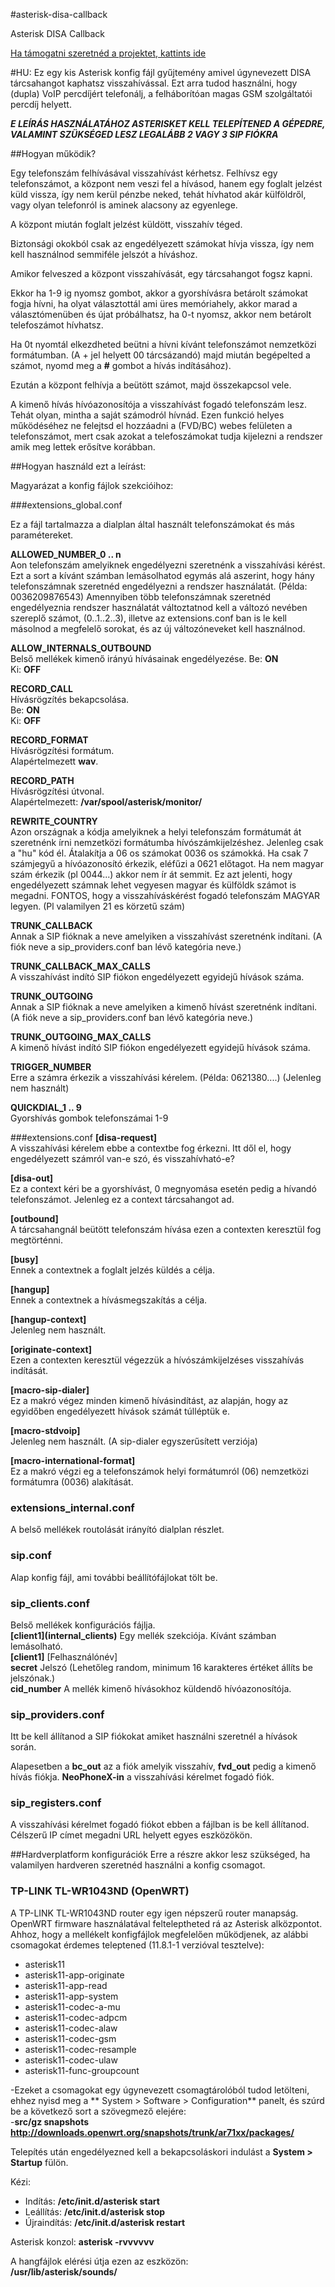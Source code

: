 #asterisk-disa-callback

Asterisk DISA Callback

[Ha támogatni szeretnéd a projektet, kattints ide](http://jsfiddle.net/f3xjn/6/embedded/result/)

#HU:
Ez egy kis Asterisk konfig fájl gyűjtemény amivel úgynevezett DISA tárcsahangot kaphatsz visszahívással.
Ezt arra tudod használni, hogy (dupla) VoIP percdíjért telefonálj, a felháborítóan magas GSM szolgáltatói percdíj helyett.

**_E LEÍRÁS HASZNÁLATÁHOZ ASTERISKET KELL TELEPÍTENED A GÉPEDRE, VALAMINT SZÜKSÉGED LESZ LEGALÁBB 2 VAGY 3 SIP FIÓKRA_**

##Hogyan működik?

Egy telefonszám felhívásával visszahívást kérhetsz.
Felhívsz egy telefonszámot, a központ nem veszi fel a hívásod, hanem egy foglalt jelzést küld vissza, így nem kerül pénzbe neked, tehát hívhatod akár külföldről, vagy olyan telefonról is aminek alacsony az egyenlege.

A központ miután foglalt jelzést küldött, visszahív téged.

Biztonsági okokból csak az engedélyezett számokat hívja vissza, így nem kell használnod semmiféle jelszót a híváshoz.

Amikor felveszed a központ visszahívását, egy tárcsahangot fogsz kapni. 

Ekkor ha 1-9 ig nyomsz gombot, akkor a gyorshívásra betárolt számokat fogja hívni, ha olyat választottál ami üres memóriahely, akkor marad a választómenüben és újat próbálhatsz, ha 0-t nyomsz, akkor nem betárolt telefoszámot hívhatsz.

Ha 0t nyomtál elkezdheted beütni a hívni kívánt telefonszámot nemzetközi formátumban. (A + jel helyett 00 tárcsázandó) majd miután begépelted a számot, nyomd meg a **#** gombot a hívás indításához).

Ezután a központ felhívja a beütött számot, majd összekapcsol vele.

A kimenő hívás hívóazonosítója a visszahívást fogadó telefonszám lesz. Tehát olyan, mintha a saját számodról hívnád. Ezen funkció helyes működéséhez ne felejtsd el hozzáadni a (FVD/BC) webes felületen a telefonszámot, mert csak azokat a telefoszámokat tudja kijelezni a rendszer amik meg lettek erősítve korábban.

##Hogyan használd ezt a leírást:

Magyarázat a konfig fájlok szekcióihoz:

###extensions_global.conf

Ez a fájl tartalmazza a dialplan által használt telefonszámokat és más paramétereket.

**ALLOWED_NUMBER_0 .. n**<br>
Aon telefonszám amelyiknek engedélyezni szeretnénk a visszahívási kérést. Ezt a sort a kívánt számban lemásolhatod egymás alá aszerint, hogy hány telefonszámnak szeretnéd engedélyezni a rendszer használatát. (Példa: 0036209876543)
Amennyiben több telefonszámnak szeretnéd engedélyeznia rendszer használatát változtatnod kell a változó nevében szereplő számot, (0..1..2..3), illetve az extensions.conf ban is le kell másolnod a megfelelő sorokat, és az új változóneveket kell használnod.

**ALLOW_INTERNALS_OUTBOUND**<br>
Belső mellékek kimenő irányú hívásainak engedélyezése.
Be: **ON**<br>
Ki: **OFF**

**RECORD_CALL**<br>
Hívásrögzítés bekapcsolása.<br>
Be: **ON**<br>
Ki: **OFF**

**RECORD_FORMAT**<br>
Hívásrögzítési formátum.<br>
Alapértelmezett **wav**.

**RECORD_PATH**<br>
Hívásrögzítési útvonal. <br>
Alapértelmezett: **/var/spool/asterisk/monitor/**

**REWRITE_COUNTRY**<br>
Azon országnak a kódja amelyiknek a helyi telefonszám formátumát át szeretnénk írni nemzetközi formátumba hívószámkijelzéshez.
Jelenleg csak a "hu" kód él.
Átalakítja a 06 os számokat 0036 os számokká.
Ha csak 7 számjegyű a hívóazonosító érkezik, eléfűzi a 0621 előtagot.
Ha nem magyar szám érkezik (pl 0044...) akkor nem ír át semmit.
Ez azt jelenti, hogy engedélyezett számnak lehet vegyesen magyar és külföldk számot is megadni.
FONTOS, hogy a visszahíváskérést fogadó telefonszám MAGYAR legyen. 
(Pl valamilyen 21 es körzetű szám)

**TRUNK_CALLBACK**<br>
Annak a SIP fióknak a neve amelyiken a visszahívást szeretnénk indítani.
(A fiók neve a sip_providers.conf ban lévő kategória neve.)

**TRUNK_CALLBACK_MAX_CALLS**<br>
A visszahívást indító SIP fiókon engedélyezett egyidejű hívások száma.

**TRUNK_OUTGOING**<br>
Annak a SIP fióknak a neve amelyiken a kimenő hívást szeretnénk indítani.
(A fiók neve a sip_providers.conf ban lévő kategória neve.)

**TRUNK_OUTGOING_MAX_CALLS**<br>
A kimenő hívást indító SIP fiókon engedélyezett egyidejű hívások száma.

**TRIGGER_NUMBER**<br>
Erre a számra érkezik a visszahívási kérelem. (Példa: 0621380....)
(Jelenleg nem használt)

**QUICKDIAL_1 .. 9**<br>
Gyorshívás gombok telefonszámai 1-9

###extensions.conf
**[disa-request]**<br>
A visszahívási kérelem ebbe a contextbe fog érkezni.
Itt dől el, hogy engedélyezett számról van-e szó, és visszahívható-e?

**[disa-out]**<br>
Ez a context kéri be a gyorshívást, 0 megnyomása esetén pedig a hívandó telefonszámot. 
Jelenleg ez a context tárcsahangot ad.

**[outbound]**<br>
A tárcsahangnál beütött telefonszám hívása ezen a contexten keresztül fog megtörténni.

**[busy]**<br>
Ennek a contextnek a foglalt jelzés küldés a célja.

**[hangup]**<br>
Ennek a contextnek a hívásmegszakítás a célja.

**[hangup-context]**<br>
Jelenleg nem használt.

**[originate-context]**<br>
Ezen a contexten keresztül végezzük a hívószámkijelzéses visszahívás indítását.

**[macro-sip-dialer]**<br>
Ez a makró végez minden kimenő hívásindítást, az alapján, hogy az egyidőben engedélyezett hívások számát túlléptük e.

**[macro-stdvoip]**<br>
Jelenleg nem használt.
(A sip-dialer egyszerűsített verziója)

**[macro-international-format]**<br>
Ez a makró végzi eg a telefonszámok helyi formátumról (06) nemzetközi formátumra (0036) alakítását.

### extensions_internal.conf

A belső mellékek routolását irányító dialplan részlet.


### sip.conf

Alap konfig fájl, ami további beállítófájlokat tölt be.

### sip_clients.conf

Belső mellékek konfigurációs fájlja.<br>
**&#91;client1&#93;(internal_clients)** Egy mellék szekciója. Kívánt számban lemásolható.<br>
**&#91;client1&#93;** &#91;Felhasználónév&#93;<br>
**secret** Jelszó (Lehetőleg random, minimum 16 karakteres értéket állíts be jelszónak.)<br>
**cid_number** A mellék kimenő hívásokhoz küldendő hívóazonosítója.

### sip_providers.conf

Itt be kell állítanod a SIP fiókokat amiket használni szeretnél a hívások során.

Alapesetben a **bc_out** az a fiók amelyik visszahív, **fvd_out** pedig a kimenő hívás fiókja.
**NeoPhoneX-in** a visszahívási kérelmet fogadó fiók.

### sip_registers.conf
A visszahívási kérelmet fogadó fiókot ebben a fájlban is be kell állítanod.
Célszerű IP címet megadni URL helyett egyes eszközökön.

##Hardverplatform konfigurációk
Erre a részre akkor lesz szükséged, ha valamilyen hardveren szeretnéd használni a konfig csomagot.

### TP-LINK TL-WR1043ND (OpenWRT)
A TP-LINK TL-WR1043ND router egy igen népszerű router manapság. OpenWRT firmware használatával felteleptheted rá az Asterisk alközpontot. Ahhoz, hogy a mellékelt konfigfájlok megfelelően működjenek, az alábbi csomagokat érdemes teleptened (11.8.1-1 verzióval tesztelve):

- asterisk11
- asterisk11-app-originate
- asterisk11-app-read
- asterisk11-app-system
- asterisk11-codec-a-mu
- asterisk11-codec-adpcm
- asterisk11-codec-alaw
- asterisk11-codec-gsm
- asterisk11-codec-resample
- asterisk11-codec-ulaw
- asterisk11-func-groupcount

-Ezeket a csomagokat egy úgynevezett csomagtárolóból tudod letölteni, ehhez nyisd meg a ** System &gt; Software &gt; Configuration** panelt, és szúrd be a következő sort a szövegmező elejére:<br>
 -**src/gz snapshots http://downloads.openwrt.org/snapshots/trunk/ar71xx/packages/**

Telepítés után engedélyezned kell a bekapcsoláskori indulást a **System &gt; Startup** fülön.

Kézi: <br />
- Indítás: **/etc/init.d/asterisk start**<br />
- Leállítás: **/etc/init.d/asterisk stop**<br />
- Újraindítás: **/etc/init.d/asterisk restart**<br />

Asterisk konzol: **asterisk -rvvvvvv**<br />

A hangfájlok elérési útja ezen az eszközön:<br />
**/usr/lib/asterisk/sounds/**
